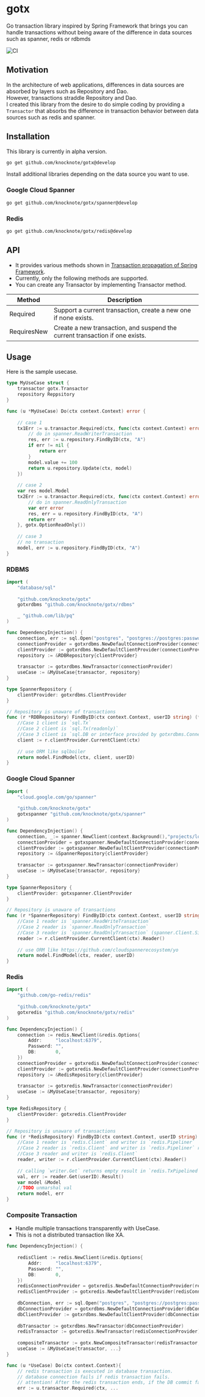 # gotx
Go transaction library inspired by Spring Framework that brings you can handle transactions without being aware of the difference in data sources such as spanner, redis or rdbmds

![CI](https://github.com/knocknote/gotx/workflows/CI/badge.svg?branch=develop)

## Motivation
In the architecture of web applications, differences in data sources are absorbed by layers such as Repository and Dao.   
However, transactions straddle Repository and Dao.  
I created this library from the desire to do simple coding by providing a `Transactor` that absorbs the difference in transaction behavior between data sources such as redis and spanner.

## Installation

This library is currently in alpha version.

```sh
go get github.com/knocknote/gotx@develop 
```

Install additional libraries depending on the data source you want to use.

### Google Cloud Spanner
```sh
go get github.com/knocknote/gotx/spanner@develop 
```

### Redis
```sh
go get github.com/knocknote/gotx/redis@develop 
```

## API

* It provides various methods shown in [Transaction propagation of Spring Framework](https://docs.spring.io/spring-framework/docs/current/javadoc-api/org/springframework/transaction/annotation/Propagation.html).
* Currently, only the following methods are supported.
* You can create any Transactor by implementing Transactor method.

| Method | Description |
|--------|----------|
| Required | Support a current transaction, create a new one if none exists. |
| RequiresNew | Create a new transaction, and suspend the current transaction if one exists. |

## Usage

Here is the sample usecase.

```go
type MyUseCase struct {
    transactor gotx.Transactor
    repository Reppsitory
}

func (u *MyUseCase) Do(ctx context.Context) error {
    
    // case 1
    tx1Err := u.transactor.Required(ctx, func(ctx context.Context) error {
        // do in spanner.ReadWriterTransaction
        res, err := u.repository.FindByID(ctx, "A") 
        if err != nil {
            return err 
        }   
        model.value += 100
        return u.repository.Update(ctx, model) 
    })
    
    // case 2
    var res model.Model 
    tx2Err := u.transactor.Required(ctx, func(ctx context.Context) error {
        // do in spanner.ReadOnlyTransaction
        var err error
        res, err = u.repository.FindByID(ctx, "A") 
        return err
    }, gotx.OptionReadOnly())
    
    // case 3
    // no transaction     
    model, err := u.repository.FindByID(ctx, "A") 
}
```

### RDBMS

```go
import (
    "database/sql"
    
    "github.com/knocknote/gotx"
	gotxrdbms "github.com/knocknote/gotx/rdbms"

	_ "github.com/lib/pq"
)

func DependencyInjection() {
    connection, err := sql.Open("postgres", "postgres://postgres:password@localhost/testdb?sslmode=disable")
    connectionProvider = gotxrdbms.NewDefaultConnectionProvider(connection)
    clientProvider := gotxrdbms.NewDefaultClientProvider(connectionProvider)
    repository := &RDBRepository{clientProvider}
    
    transactor := gotxrdbms.NewTransactor(connectionProvider)
    useCase := &MyUseCase{transactor, repository}
}

type SpannerRepository {
    clientProvider: gotxrdbms.ClientProvider
}

// Repository is unaware of transactions
func (r *RDBRepository) FindByID(ctx context.Context, userID string) (*model.Model, error) {
    //Case 1 client is `sql.Tx`
    //Case 2 client is `sql.Tx(readonly)` 
    //Case 3 client is `sql.DB or interface provided by gotxrdbms.ConnectionProvider `
    client := r.clientProvider.CurrentClient(ctx)
        
    // use ORM like sqlboiler
    return model.FindModel(ctx, client, userID)
}
```

### Google Cloud Spanner

```go
import (
    "cloud.google.com/go/spanner"
    
    "github.com/knocknote/gotx"
	gotxspanner "github.com/knocknote/gotx/spanner"
)

func DependencyInjection() {
    connection, _:= spanner.NewClient(context.Background(),"projects/local-project/instances/test-instance/databases/test-database")
    connectionProvider = gotxspanner.NewDefaultConnectionProvider(connection)
    clientProvider := gotxspanner.NewDefaultClientProvider(connectionProvider)
    repository := &SpannerRepository{clientProvider}
    
    transactor := gotxspanner.NewTransactor(connectionProvider)
    useCase := &MyUseCase{transactor, repository}
}

type SpannerRepository {
    clientProvider: gotxspanner.ClientProvider
}

// Repository is unaware of transactions
func (r *SpannerRepository) FindByID(ctx context.Context, userID string) (*model.Model, error)  {
    //Case 1 reader is `spanner.ReadWriteTransaction` 
    //Case 2 reader is `spanner.ReadOnlyTransaction` 
    //Case 3 reader is `spanner.ReadOnlyTransaction` (spanner.Client.Single())
    reader := r.clientProvider.CurrentClient(ctx).Reader()
        
    // use ORM like https://github.com/cloudspannerecosystem/yo
    return model.FindModel(ctx, reader, userID)
}
```

### Redis 

```go
import (
    "github.com/go-redis/redis"
    
    "github.com/knocknote/gotx"
	gotxredis "github.com/knocknote/gotx/redis"
)

func DependencyInjection() {
    connection := redis.NewClient(&redis.Options{
        Addr:     "localhost:6379",
        Password: "",
        DB:       0,
    })
    connectionProvider = gotxredis.NewDefaultConnectionProvider(connection)
    clientProvider := gotxredis.NewDefaultClientProvider(connectionProvider)
    repository := &RedisRepository{clientProvider}
    
    transactor := gotxredis.NewTransactor(connectionProvider)
    useCase := &MyUseCase{transactor, repository}
}

type RedisRepository {
    clientProvider: gotxredis.ClientProvider
}

// Repository is unaware of transactions
func (r *RedisRepository) FindByID(ctx context.Context, userID string) (*model.Model, error)  {
    //Case 1 reader is `redis.Client` and writer is `redis.Pipeliner` 
    //Case 2 reader is `redis.Client` and writer is `redis.Pipeliner` read only option is unsupported 
    //Case 3 reader and writer is `redis.Client`
    reader, writer := r.clientProvider.CurrentClient(ctx).Reader()
    
    // calling `writer.Get` returns empty result in `redis.TxPipelined` so use reader to use get item.
    val, err := reader.Get(userID).Result()
    var model &Model
    //TODO unmarshal val
    return model, err
}
```

### Composite Transaction 

* Handle multiple transactions transparently with UseCase.
* This is not a distributed transaction like XA.


```go
func DependencyInjection() {
   
    redisClient := redis.NewClient(&redis.Options{
        Addr:     "localhost:6379",
        Password: "",
        DB:       0,
    })
    redisConnectionProvider = gotxredis.NewDefaultConnectionProvider(redisClient)
    redisClientProvider := gotxredis.NewDefaultClientProvider(redisConnectionProvider)
    
    dbConnection, err := sql.Open("postgres", "postgres://postgres:password@localhost/testdb?sslmode=disable")
    dbConnectionProvider = gotxrdbms.NewDefaultConnectionProvider(dbConnection)
    dbClientProvider := gotxrdbms.NewDefaultClientProvider(dbConnectionProvider)
    
    dbTransactor := gotxrdbms.NewTransactor(dbConnectionProvider)    
    redisTransactor := gotxredis.NewTransactor(redisConnectionProvider)
       
    compositeTransactor := gotx.NewCompositeTransactor(redisTransactor, dbTransactor)
    useCase := &MyUseCase{transactor, ...}
}

func (u *UseCase) Do(ctx context.Context){
    // redis transaction is executed in database transaction.
    // database connection fails if redis transaction fails.
    // attention! After the redis transaction ends, if the DB commit fails, redis and DB will not match
    err := u.transactor.Required(ctx, ... 
```